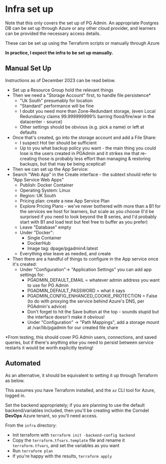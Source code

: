 # Infra set up

Note that this only covers the set up of PG Admin. An appropriate Postgres DB can be set up through Azure or any other cloud provider, and learners can be provided the necessary access details.

These can be set up using the Terraform scripts or manually through Azure

**In practice, I expect the infra to be set up manually.**

## Manual Set Up

Instructions as of December 2023 can be read below.

- Set up a Resource Group hold the relevant things
- Then we need a "Storage Account" first, to handle file persistence*
  - "Uk South" presumably for location
  - "Standard" performance will be fine
  - I doubt you need more than Zone-Redundant storage, (even Local Redundancy claims 99.999999999% barring flood/fire/war in the datacenter - source)
  - Other settings should be obvious (e.g. pick a name) or left at defaults
- Once that's created, go into the storage account and add a File Share:
  - I suspect Hot tier should be sufficient
  - Up to you what backup policy you want - the main thing you could lose is the users created in PGAdmin and it strikes me that re-creating those is probably less effort than managing & restoring backups, but that may be being sceptical!
- Then we can set up the App Service:
- Search "Web App" in the Create interface - the subtext should refer to "App Service Web Apps"
  - Publish: Docker Container
  - Operating System: Linux
  - Region: UK South
  - Pricing plan: create a new App Service Plan
  - Explore Pricing Plans - we've never bothered with more than a B1 for the services we host for learners, but scale as you choose (I'd be surprised if you need to look beyond the B series, and I'd probably start with B1 and load test but feel free to buffer as you prefer)
  - Leave "Database" empty
  - Under "Docker":
    - Single Container
    - DockerHub
    - Image tag: dpage/pgadmin4:latest
  - Everything else leave as needed, and create
- Then there are a handful of things to configure in the App service once it's created:
  - Under "Configuration"-> "Application Settings" you can add app settings for:
    - PGADMIN_DEFAULT_EMAIL = whatever admin address you want to use for PG Admin
    - PGADMIN_DEFAULT_PASSWORD = what it says
    - PGADMIN_CONFIG_ENHANCED_COOKIE_PROTECTION = False (to do with proxying the service behind Azure's DNS, per PGAdmin's advice)
    - Don't forget to hit the Save button at the top - sounds stupid but the interface doesn't make it obvious!
    - Under "Configuration" -> "Path Mappings", add a storage mount at /var/lib/pgadmin for our created file share

*From testing, this should cover PG Admin users, connections, and saved queries, but if there's anything else you need to persist between service restarts it would be worth explicitly testing!

## Automated

As an alternative, it should be equivalent to setting it up through Terraform as below.

This assumes you have Terraform installed, and the `az` CLI tool for Azure, logged in.

Set the backend appropriately; if you are planning to use the default backend/variables included, then you'll be creating within the Corndel **DevOps** Azure tenant, so you'll need access.

From the `infra` directory:
* Init terraform with `terraform init -backend-config backend`
* Copy the `terraform.tfvars.template` file and rename it `terraform.tfvars`, and set the variables as you want
* Run `terraform plan`
* If you're happy with the results, `terraform apply`